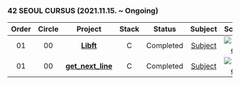 ### 42 SEOUL CURSUS (2021.11.15. ~ Ongoing)

 |Order|Circle|Project|Stack|Status|Subject|Score|
 |:---:|:---:|:---:|:---:|:---:|:---:|:---:|
 |01|00|[**Libft**](https://github.com/hermin9804/42Cursus/tree/main/libft)|C|Completed|[Subject](https://github.com/hermin9804/42Cursus/blob/main/libft/en.subject.pdf)|[![mher](https://badge42.herokuapp.com/api/project/mher/Libft)](https://github.com/JaeSeoKim/badge42)|
 |01|00|[**get_next_line**](https://github.com/hermin9804/42Cursus/tree/main/libft)|C|Completed|[Subject](https://github.com/hermin9804/42Cursus/blob/main/get_next_line/en.subject.pdf)|[![mher](https://badge42.herokuapp.com/api/project/mher/get_next_line)](https://github.com/JaeSeoKim/badge42)|
